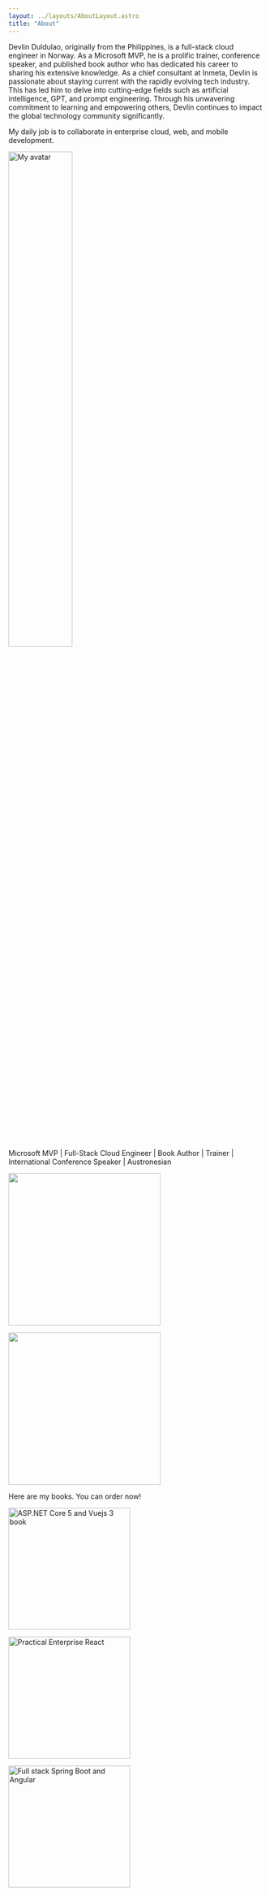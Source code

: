 ```yaml
---
layout: ../layouts/AboutLayout.astro
title: "About"
---
```


Devlin Duldulao, originally from the Philippines, is a full-stack cloud engineer in Norway. As a Microsoft MVP, he is a prolific trainer, conference speaker, and published book author who has dedicated his career to sharing his extensive knowledge. As a chief consultant at Inmeta, Devlin is passionate about staying current with the rapidly evolving tech industry. This has led him to delve into cutting-edge fields such as artificial intelligence, GPT, and prompt engineering. Through his unwavering commitment to learning and empowering others, Devlin continues to impact the global technology community significantly.

My daily job is to collaborate in enterprise cloud, web, and mobile development.

<img src="https://res.cloudinary.com/dtxpbduyz/image/upload/v1703516040/l5bwh69zeaxwag0l53ak.jpg" alt="My avatar" width="50%" height="50%" />

Microsoft MVP | Full-Stack Cloud Engineer | Book Author | Trainer | International Conference Speaker | Austronesian

<div class="flex flex-wrap gap-2 justify-center items-center">
<a href="https://mvp.microsoft.com/en-US/MVP/profile/c83b9814-df2f-4a0f-afab-68507666596b"><img class="aligncenter" src="https://web.archive.org/web/20190124165953im_/https://devlinduldulao.pro//wp-content/uploads/2018/08/mvp-devlinduldulao.png" width="300"  /></a>

<a href="https://www.youracclaim.com/users/devlin-duldulao/badges"><img class="aligncenter" src="https://web.archive.org/web/20190124165953im_/https://devlinduldulao.pro//wp-content/uploads/2017/11/MCT.png" width="300" /></a>

</div>

Here are my books. You can order now!

<div class="flex flex-wrap gap-2 justify-center items-center">
<a href="https://www.amazon.com/ASP-NET-Core-Vue-js-Full-stack-applications/dp/1800206690/"><img src="https://images-na.ssl-images-amazon.com/images/I/61wp0T-xQfS.jpg" alt="ASP.NET Core 5 and Vuejs 3 book" width="240" /></a>

<a href="https://www.amazon.com/Practical-Enterprise-React-Effective-Developer/dp/1484269748/"><img src="https://images-na.ssl-images-amazon.com/images/I/417whKwLgxL.jpg" alt="Practical Enterprise React" width="240"  /></a>

<a href="https://www.amazon.com/Full-Stack-Development-Spring-Boot-Angular/dp/180324321X/"><img src="https://images-na.ssl-images-amazon.com/images/I/51gvWmhCpZL.jpg" alt="Full stack Spring Boot and Angular" width="240"  /></a>

</div>

